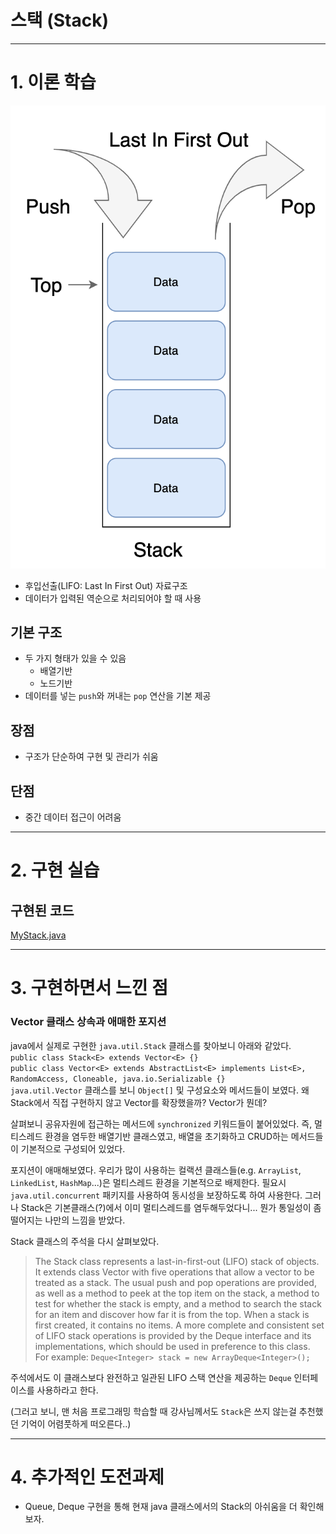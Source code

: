 # 스택 (Stack)

---

# 1. 이론 학습

![img.png](img.png)

- 후입선출(LIFO: Last In First Out) 자료구조
- 데이터가 입력된 역순으로 처리되어야 할 때 사용

## 기본 구조

- 두 가지 형태가 있을 수 있음
  - 배열기반
  - 노드기반
- 데이터를 넣는 `push`와 꺼내는 `pop` 연산을 기본 제공

## 장점

- 구조가 단순하여 구현 및 관리가 쉬움

## 단점

- 중간 데이터 접근이 어려움

---

# 2. 구현 실습

## 구현된 코드

[MyStack.java](MyStack.java)

---

# 3. 구현하면서 느낀 점

### Vector 클래스 상속과 애매한 포지션

java에서 실제로 구현한 `java.util.Stack` 클래스를 찾아보니 아래와 같았다. <br>
`public class Stack<E> extends Vector<E> {}` <br>
`public class Vector<E> extends AbstractList<E> implements List<E>, RandomAccess, Cloneable, java.io.Serializable {}`<br>
`java.util.Vector` 클래스를 보니 `Object[]` 및 구성요소와 메서드들이 보였다. 왜 Stack에서 직접 구현하지 않고 Vector를 확장했을까? Vector가 뭔데?

살펴보니 공유자원에 접근하는 메서드에 `synchronized` 키워드들이 붙어있었다. 즉, 멀티스레드 환경을 염두한 배열기반 클래스였고, 배열을 초기화하고 CRUD하는 메서드들이 기본적으로 구성되어 있었다.

포지션이 애매해보였다. 우리가 많이 사용하는 컬랙션 클래스들(e.g. `ArrayList`, `LinkedList`, `HashMap`...)은 멀티스레드 환경을 기본적으로 배제한다. 필요시 `java.util.concurrent` 패키지를 사용하여 동시성을 보장하도록 하여 사용한다.
그러나 Stack은 기본클래스(?)에서 이미 멀티스레드를 염두해두었다니... 뭔가 통일성이 좀 떨어지는 나만의 느낌을 받았다.

Stack 클래스의 주석을 다시 살펴보았다.

> The Stack class represents a last-in-first-out (LIFO) stack of objects. It extends class Vector with five operations that allow a vector to be treated as a stack. The usual push and pop operations are provided, as well as a method to peek at the top item on the stack, a method to test for whether the stack is empty, and a method to search the stack for an item and discover how far it is from the top.
> When a stack is first created, it contains no items.
> A more complete and consistent set of LIFO stack operations is provided by the Deque interface and its implementations, which should be used in preference to this class. For example:
> `Deque<Integer> stack = new ArrayDeque<Integer>();`

주석에서도 이 클래스보다 완전하고 일관된 LIFO 스택 연산을 제공하는 `Deque` 인터페이스를 사용하라고 한다.

(그러고 보니, 맨 처음 프로그래밍 학습할 때 강사님께서도 `Stack`은 쓰지 않는걸 추천했던 기억이 어렴풋하게 떠오른다..)

---

# 4. 추가적인 도전과제

- Queue, Deque 구현을 통해 현재 java 클래스에서의 Stack의 아쉬움을 더 확인해보자.